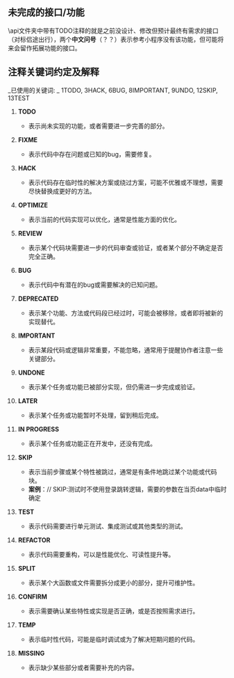 ## 未完成的接口/功能
\api文件夹中带有TODO注释的就是之前没设计、修改但预计最终有需求的接口（对标侣途出行），两个**中文问号**（？？）表示参考小程序没有该功能，但可能将来会留作拓展功能的接口。

## 注释关键词约定及解释
 _已使用的关键词: _ 1TODO, 3HACK, 6BUG, 8IMPORTANT, 9UNDO, 12SKIP, 13TEST
1. **TODO**
    - 表示尚未实现的功能，或者需要进一步完善的部分。
        
2. **FIXME**
    - 表示代码中存在问题或已知的bug，需要修复。
        
3. **HACK**
    - 表示代码存在临时性的解决方案或绕过方案，可能不优雅或不理想，需要尽快替换成更好的方法。
        
4. **OPTIMIZE**
    - 表示当前的代码实现可以优化，通常是性能方面的优化。
        
5. **REVIEW**
    - 表示某个代码块需要进一步的代码审查或验证，或者某个部分不确定是否完全正确。
        
6. **BUG**
    - 表示代码中有潜在的bug或需要解决的已知问题。
        
7. **DEPRECATED**
    - 表示某个功能、方法或代码段已经过时，可能会被移除，或者即将被新的实现替代。
        
8. **IMPORTANT**
    - 表示某段代码或逻辑非常重要，不能忽略，通常用于提醒协作者注意一些关键部分。
        
9. **UNDONE**
    - 表示某个任务或功能已被部分实现，但仍需进一步完成或验证。
        
10. **LATER**
    - 表示某个任务或功能暂时不处理，留到稍后完成。
        
11. **IN PROGRESS**
    - 表示某个任务或功能正在开发中，还没有完成。
        
12. **SKIP**
    - 表示当前步骤或某个特性被跳过，通常是有条件地跳过某个功能或代码块。
    - **案例**：// SKIP:测试时不使用登录跳转逻辑，需要的参数在当页data中临时确定
13. **TEST**
    - 表示代码需要进行单元测试、集成测试或其他类型的测试。
        
14. **REFACTOR**
    - 表示代码需要重构，可以是性能优化、可读性提升等。
        
15. **SPLIT**
    - 表示某个大函数或文件需要拆分成更小的部分，提升可维护性。
        
16. **CONFIRM**
    - 表示需要确认某些特性或实现是否正确，或是否按照需求进行。

17. **TEMP**
    - 表示临时性代码，可能是临时调试或为了解决短期问题的代码。
        
18. **MISSING**
    - 表示缺少某些部分或者需要补充的内容。
